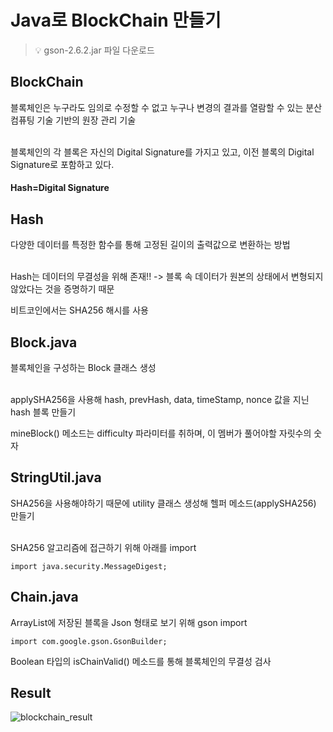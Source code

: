 # Java로 BlockChain 만들기

> :bulb: gson-2.6.2.jar 파일 다운로드


## BlockChain
블록체인은 누구라도 임의로 수정할 수 없고 누구나 변경의 결과를 열람할 수 있는 분산 컴퓨팅 기술 기반의 원장 관리 기술<br><br>

블록체인의 각 블록은 자신의 Digital Signature를 가지고 있고, 이전 블록의 Digital Signature로 포함하고 있다.

#### Hash=Digital Signature

## Hash
다양한 데이터를 특정한 함수를 통해 고정된 길이의 출력값으로 변환하는 방법<br><br>

Hash는 데이터의 무결성을 위해 존재!! -> 블록 속 데이터가 원본의 상태에서 변형되지 않았다는 것을 증명하기 때문

비트코인에서는 SHA256 해시를 사용

## Block.java
블록체인을 구성하는 Block 클래스 생성<br><br>

applySHA256을 사용해 hash, prevHash, data, timeStamp, nonce 값을 지닌 hash 블록 만들기

mineBlock() 메소드는 difficulty 파라미터를 취하며, 이 멤버가 풀어야할 자릿수의 숫자

## StringUtil.java
SHA256을 사용해야하기 때문에 utility 클래스 생성해 헬퍼 메소드(applySHA256) 만들기<br><br>

SHA256 알고리즘에 접근하기 위해 아래를 import
```
import java.security.MessageDigest;
```

## Chain.java
ArrayList에 저장된 블록을 Json 형태로 보기 위해 gson import
```
import com.google.gson.GsonBuilder;
```
Boolean 타입의 isChainValid() 메소드를 통해 블록체인의 무결성 검사

## Result
![blockchain_result](https://user-images.githubusercontent.com/71886913/123901151-6dce4d00-d9a5-11eb-89da-88289b51b34d.png)
